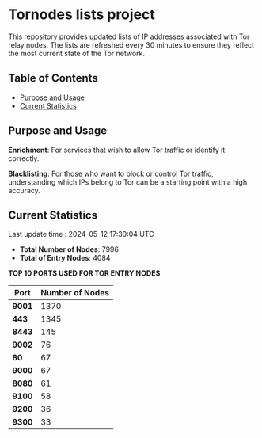 # Tornodes lists project

This repository provides updated lists of IP addresses associated with Tor relay nodes. The lists are refreshed every 30 minutes to ensure they reflect the most current state of the Tor network.

## Table of Contents

- [Purpose and Usage](#purpose-and-usage)
- [Current Statistics](#current-statistics)


## Purpose and Usage

**Enrichment**: For services that wish to allow Tor traffic or identify it correctly.

**Blacklisting**: For those who want to block or control Tor traffic, understanding which IPs belong to Tor can be a starting point with a high accuracy.

## Current Statistics

Last update time : 2024-05-12 17:30:04 UTC

- **Total Number of Nodes**: 7996
- **Total of Entry Nodes**: 4084

**TOP 10 PORTS USED FOR TOR ENTRY NODES**

| **Port** | **Number of Nodes** |
|------|-----------------|
| **9001**   | 1370  |
| **443**   | 1345  |
| **8443**   | 145  |
| **9002**   | 76  |
| **80**   | 67  |
| **9000**   | 67  |
| **8080**   | 61  |
| **9100**   | 58  |
| **9200**   | 36  |
| **9300**   | 33  |

